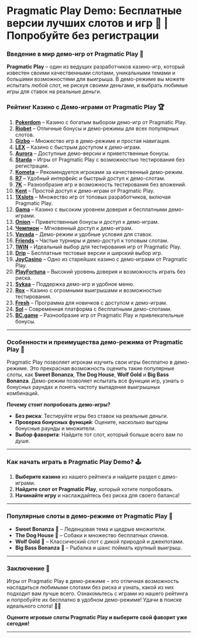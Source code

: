 # Pragmatic Play Demo: Бесплатные версии лучших слотов и игр 🎉 | Попробуйте без регистрации 

### Введение в мир демо-игр от Pragmatic Play 🎯

**Pragmatic Play** – один из ведущих разработчиков казино-игр, который известен своими качественными слотами, уникальными темами и большими возможностями для выигрыша. В демо-режиме вы можете испытать любой слот, не рискуя своими деньгами, и выбрать любимые игры для ставок на реальные деньги.

### Рейтинг Казино с Демо-играми от Pragmatic Play 🏆

1. **[Pokerdom](https://brandplay.link/4k77v2yx)** – Казино с богатым выбором демо-игр от Pragmatic Play.
2. **[Riobet](https://brandplay.link/7xBLTPyj)** – Отличные бонусы и демо-режимы для всех популярных слотов.
3. **[Gizbo](https://brandplay.link/bprXw4YV)** – Множество игр в демо-режиме и простая навигация.
4. **[LEX](https://brandplay.link/zW4hdDFV)** – Казино с быстрым доступом к демо-играм.
5. **[Aurora](https://10trafic-stat2.com/click/668546556bcc6313411604bd/6766/13032/subaccount)** – Доступные демо-версии и приветственные бонусы.
6. **[Starda](https://brandplay.link/fB7xwRFL)** – Игры от Pragmatic Play с возможностью тестирования без регистрации.
7. **[Kometa](https://brandplay.link/8ZymQJV8)** – Рекомендуется игроками за качественный демо-режим.
8. **[R7](https://brandplay.link/bMd3Yjsw)** – Удобный интерфейс и быстрый доступ к демо-слотам.
9. **[7K](https://brandplay.link/BvQyFShp)** – Разнообразие игр и возможность тестирования без вложений.
10. **[Kent](https://brandplay.link/Fv2WP3js)** – Простой доступ к демо-играм от Pragmatic Play.
11. **[1Xslots](https://brandplay.link/hSB1khtr)** – Множество игр от топовых разработчиков, включая Pragmatic Play.
12. **[Gama](https://brandplay.link/j6NMKsDz)** – Казино с высоким уровнем доверия и бесплатными демо-играми.
13. **[Onion](https://brandplay.link/zBGRVpQ9)** – Приветственные бонусы и доступ к демо-играм.
14. **[Чемпион](https://temon-gter.cfd/go/lRq?p80412p304504pcc44t17455)** – Мгновенный доступ к демо-играм.
15. **[Vavada](https://vavadapartner.pro/?promo=ea5c9275-6854-4505-94fc-95ab18221945-linkb2)** – Демо-режим и удобные условия для ставок.
16. **[Friends](https://gofriends.vc/linkb2)** – Частые турниры и демо-доступ к топовым слотам.
17. **[1WIN](https://brandplay.link/smXVpBbG)** – Идеальный выбор для тестирования игр от Pragmatic Play.
18. **[Drip](https://drp-ircp01.com/c07e6a3db)** – Бесплатные тестовые версии и широкий выбор игр.
19. **[JoyCasino](https://rpc30.call2me.pro/?/ru/registration?apkpop=0&partner=p24970p3291217pc98f)** – Одно из старейших казино с демо-играми от Pragmatic Play.
20. **[PlayFortuna](https://fortunapromo.net/alt/playfortuna/registration?0dc4a9362a71feb7e3f165fb8e766f70)** – Высокий уровень доверия и возможность играть без риска.
21. **[Sykaa](https://s-two-way.com/?source=linkb2&pid=30697)** – Поддержка демо-игр и удобное меню.
22. **[Rox](https://rox-pvwfpjgcxe.com/cb1ee18a5)** – Казино с огромными выигрышами и возможностью тестирования.
23. **[Fresh](https://fresh-eumwkxwao.com/c3f7b485d)** – Программа для новичков с доступом к демо-играм.
24. **[Sol](https://sol-mmtdzfbaco.com/cb2415bca)** – Современная платформа с бесплатными демо-слотами.
25. **[BC.game](https://partnerbcgame.com/dcc53d441)** – Разнообразие игр от Pragmatic Play и привлекательные бонусы.

---

### Особенности и преимущества демо-режима от Pragmatic Play 🎲

Pragmatic Play позволяет игрокам изучить свои игры бесплатно в демо-режиме. Это прекрасная возможность оценить такие популярные слоты, как **Sweet Bonanza**, **The Dog House**, **Wolf Gold** и **Big Bass Bonanza**. Демо-режим позволяет испытать все функции игр, узнать о бонусных раундах и понять частоту выпадения выигрышных комбинаций.

**Почему стоит попробовать демо-игры?**

- **Без риска**: Тестируйте игры без ставок на реальные деньги.
- **Проверка бонусных функций**: Оцените, насколько выгодны бонусные раунды и множители.
- **Выбор фаворита**: Найдите тот слот, который больше всего вам по душе.

---

### Как начать играть в Pragmatic Play Demo? 🕹️

1. **Выберите казино** из нашего рейтинга и найдите раздел с демо-играми.
2. **Найдите слот от Pragmatic Play**, который хотите попробовать.
3. **Начинайте игру** и наслаждайтесь без риска для своего баланса!

---

### Популярные слоты в демо-режиме от Pragmatic Play 🎰

- **Sweet Bonanza** 🍬 – Леденцовая тема и щедрые множители.
- **The Dog House** 🐾 – Собаки и множество бесплатных спинов.
- **Wolf Gold** 🐺 – Классический слот с дикой природой и джекпотами.
- **Big Bass Bonanza** 🎣 – Рыбалка и шанс поймать крупный выигрыш.

---

### Заключение 📝

Игры от Pragmatic Play в демо-режиме – это отличная возможность насладиться любимыми слотами без риска и узнать, какой из них подходит вам лучше всего. Ознакомьтесь с играми из нашего рейтинга и попробуйте их бесплатно в удобном демо-режиме! Удачи в поиске идеального слота! 🎰✨

**Оцените игровые слоты Pragmatic Play и выберите свой фаворит уже сегодня!**

---
